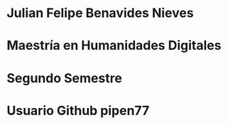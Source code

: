 # Julian Felipe Benavides Nieves
# Maestría en Humanidades Digitales
# Segundo Semestre
# Usuario Github pipen77
